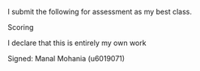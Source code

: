 I submit the following for assessment as my best class.

Scoring

I declare that this is entirely my own work

Signed: Manal Mohania (u6019071)
